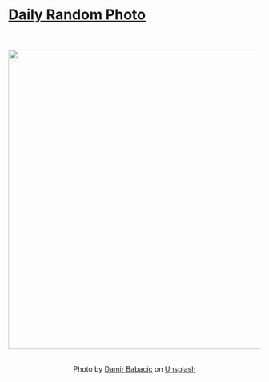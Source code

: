 # [Daily Random Photo](https://www.dailyrandomphoto.com/)

<div align="center">
  <br>
  <br>
  <a href="https://www.dailyrandomphoto.com/p/2021/2021-02-18/"><img src="https://images.unsplash.com/photo-1612899326681-66508905b4ce?crop=entropy&cs=tinysrgb&fit=max&fm=jpg&ixid=MXw3NzUwOHwwfDF8cmFuZG9tfHx8fHx8fHw&ixlib=rb-1.2.1&q=80&w=1080" width="600px"></a>
  <br>
  <br>
  <p class="has-text-grey">Photo by <a href="https://unsplash.com/@onemorephoto?utm_source=Daily%20Random%20Photo&amp;utm_medium=referral" target="_blank" rel="noopener noreferrer">Damir Babacic</a> on <a href="https://unsplash.com/photos/7EkyXZYeYsw?utm_source=Daily%20Random%20Photo&amp;utm_medium=referral" target="_blank" rel="noopener noreferrer">Unsplash</a></p>
</div>
